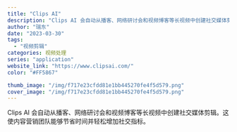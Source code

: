 ```yaml
---
title: "Clips AI"
description: "Clips AI 会自动从播客、网络研讨会和视频博客等长视频中创建社交媒体剪辑。这使内容营销团队能够节省时间并轻松增加社"
author: "瑞东"
date: "2023-03-30"
tags:
  - "视频剪辑"
categories: 视频处理
series: "application"
website_link: "https://www.clipsai.com/"
color: "#FF5867"

thumb_image: "/img/f717e23cfdd81e1bb445270fe4f5d579.png"
cover_image: "/img/f717e23cfdd81e1bb445270fe4f5d579.png"
---
```


Clips AI 会自动从播客、网络研讨会和视频博客等长视频中创建社交媒体剪辑。这使内容营销团队能够节省时间并轻松增加社交指标。 